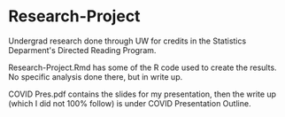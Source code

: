 # Research-Project
Undergrad research done through UW for credits in the Statistics Deparment's Directed Reading Program.

Research-Project.Rmd has some of the R code used to create the results. No specific analysis done there, but in write up.

COVID Pres.pdf contains the slides for my presentation, then the write up (which I did not 100% follow) is under COVID Presentation Outline.
